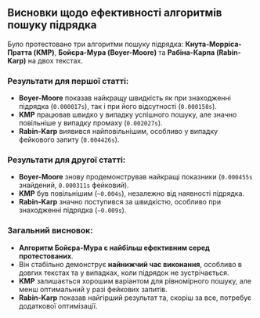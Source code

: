 ## Висновки щодо ефективності алгоритмів пошуку підрядка

Було протестовано три алгоритми пошуку підрядка: **Кнута-Морріса-Пратта (KMP)**, **Бойєра-Мура (Boyer-Moore)** та **Рабіна-Карпа (Rabin-Karp)** на двох текстах.

### Результати для першої статті:
- **Boyer-Moore** показав найкращу швидкість як при знаходженні підрядка (`0.000017s`), так і при його відсутності (`0.000158s`).
- **KMP** працював швидко у випадку успішного пошуку, але значно повільніше у випадку промаху (`0.002027s`).
- **Rabin-Karp** виявився найповільнішим, особливо у випадку фейкового запиту (`0.004426s`).

### Результати для другої статті:
- **Boyer-Moore** знову продемонстрував найкращі показники (`0.000455s` знайдений, `0.000311s` фейковий).
- **KMP** був повільнішим (`~0.004s`), незалежно від наявності підрядка.
- **Rabin-Karp** значно поступився за швидкістю, особливо при знаходженні підрядка (`~0.009s`).

### Загальний висновок:
- **Алгоритм Бойєра-Мура є найбільш ефективним серед протестованих**.
- Він стабільно демонструє **найнижчий час виконання**, особливо в довгих текстах та у випадках, коли підрядок не зустрічається.
- **KMP** залишається хорошим варіантом для рівномірного пошуку, але менш оптимальний у разі фейкових запитів.
- **Rabin-Karp** показав найгірший результат та, скоріш за все, потребує додаткової оптимізації.